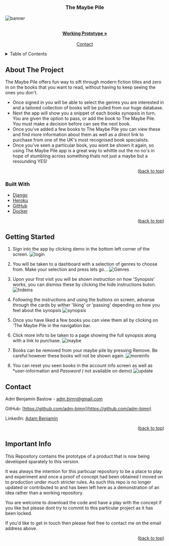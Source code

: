 <div id="top"></div>

<br/>

<h3 align="center">The Maybe Pile</h3>

![banner](media/Banner.png?raw=true "Banner")




  <p align="center">
    <br />
    <a href="https://themaybepile-demo.herokuapp.com"><strong>Working Prototype »</strong></a>
    <br />
    <br />
    <a href="#contact">Contact</a>
  </p>
</div>

<details>
  <summary>Table of Contents</summary>
  <ol>
    <li>
      <a href="#about-the-project">About The Project</a>
      <ul>
        <li><a href="#built-with">Built With</a></li>
      </ul>
    </li>
    <li>
      <a href="#getting-started">Quick Guide</a>
    <li><a href="#contact">Contact</a></li>
    <li><a href="#acknowledgments">Important Info</a></li>
  </ol>
</details>
    
## About The Project


The Maybe Pile offers fun way to sift through modern fiction titles and zero in on the books that you want to read, without having to keep seeing the ones you don't.

* Once signed in you will be able to select the genres you are interested in and a tailored collection of books will be pulled from our huge database.
* Next the app will show you a snippet of each books synopsis in turn. You are given the option to pass, or add the book to The Maybe Pile. You must make a decision before can see the next book. 
* Once you've added a few books to The Maybe Pile you can view these and find more information about them as well as a direct link to purchase from one of the UK's most recognised book specialists.
* Once you've seen a particular book, you wont be shown it again, so using The Maybe Pile app is a great way to whittle out the no no's in hope of stumbling across something thats not just a maybe but a resounding YES! 

<p align="right">(<a href="#top">back to top</a>)</p>

### Built With

* [Django](https://www.djangoproject.com)
* [Heroku](https://www.heroku.com/)
* [GitHub](https://www.github.com)
* [Docker](https://www.docker.com)


<p align="right">(<a href="#top">back to top</a>)</p>

## Getting Started

1. Sign into the app by clicking demo in the bottom left corner of the screen.
![login](media/signin.jpg?raw=true "Login")

2. You will be taken to a dashboard with a selection of genres to choose from. Make your selection and press lets go...
![Genres](media/selectgenres.jpg?raw=true "Select Genres")

3. Upon your first visit you will be shown instruction on how 'Synopsis' works, you can dismiss these by clicking the hide instructions buton.
![hideins](media/hidein.jpg?raw=true "Hide instructions")

4. Following the instructions and using the buttons on screen, advanse through the cards by wither 'liking' or 'passing' depending on how you feel about the synopsis
![synopsis](media/synopsis.jpg?raw=true "Synopsis") 

5. Once you have liked a few books you can view them all by clicking on 'The Maybe Pile in the navigation bar.
6. Click more info to be taken to a page showing the full synopsis along with a link to purchase.
![maybe](media/maybe.jpg?raw=true "Maybe Pile")

7. Books can be removed from your maybe pile by pressing Remove. Be careful however these books will not be shown again. 
![moreinfo](media/moreinfo.jpg?raw=true "More Info")

8. You can reset you seen books in the account info screen as well as *user-information and *Password (* not available on demo)
![update](media/accountinfo.jpg?raw=true "Account Info")



## Contact

Adm Benjamin Bastow - adm.bjmn@gmail.com

GitHub: [https://github.com/adm-bjmn](https://github.com/adm-bjmn)

LinkedIn: [Adam Benjamin](https://www.linkedin.com/in/adam-benjamin-81273a251/)

<p align="right">(<a href="#top">back to top</a>)</p>

## Important Info

This Repository contains the prototype of a product that is now being developed sparately to this version.

It was always the intention for this particuar repository to be a place to play and experiment and once a proof of concept had been obtained I moved on to production under much stricter rules. 
As such this repo is no longer updated or contributed to and has been left here as a demonstration of an idea rather than a working repository. 
 
 You are welcome to download the code and have a play with the concept if you like but please dont try to commit to this particular project as it has been locked.

If you'd like to get in touch then please feel free to contact me on the email address above. 

<p align="right">(<a href="#top">back to top</a>)</p>


